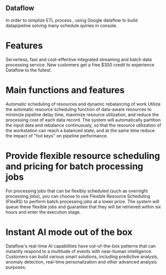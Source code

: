 ## Dataflow

In order to simplize ETL process , using Google dataflow to build datapipeline solving many schedule quiries in console.

# Features
Serverless, fast and cost-effective integrated streaming and batch data processing service.
New customers get a free $300 credit to experience Dataflow to the fullest.

# Main functions and features
Automatic scheduling of resources and dynamic rebalancing of work
Utilize the automatic resource scheduling function of data-aware resources to minimize pipeline delay time, maximize resource utilization, and reduce the processing cost of each data record. The system will automatically partition the input data and rebalance continuously, so that the resource utilization of the workstation can reach a balanced state, and at the same time reduce the impact of "hot keys" on pipeline performance.

# Provide flexible resource scheduling and pricing for batch processing jobs
For processing jobs that can be flexibly scheduled (such as overnight processing jobs), you can choose to use Flexible Resource Scheduling (FlexRS) to perform batch processing jobs at a lower price. The system will queue these flexible jobs and guarantee that they will be retrieved within six hours and enter the execution stage.

# Instant AI mode out of the box
Dataflow's real-time AI capabilities have out-of-the-box patterns that can instantly respond to a multitude of events with near-human intelligence. Customers can build various smart solutions, including predictive analysis, anomaly detection, real-time personalization and other advanced analysis purposes.
